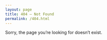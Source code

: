 ```yaml
---
layout: page
title: 404 — Not Found
permalink: /404.html
---
```


Sorry, the page you’re looking for doesn’t exist.